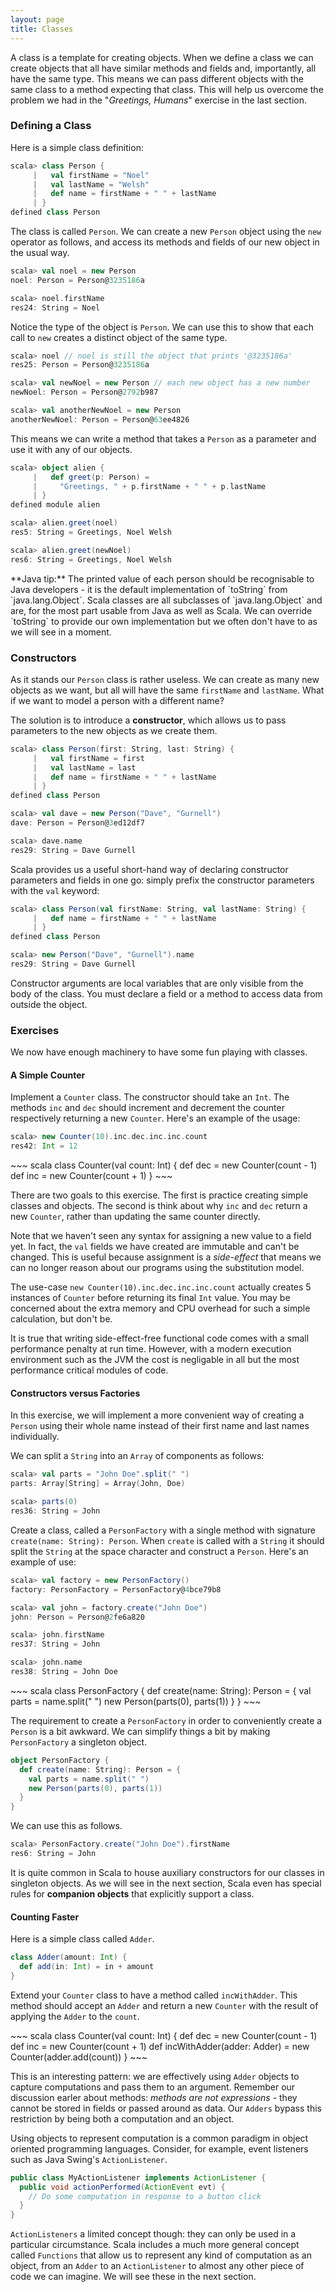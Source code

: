 ```yaml
---
layout: page
title: Classes
---
```


A class is a template for creating objects. When we define a class we can create objects that all have similar methods and fields and, importantly, all have the same type. This means we can pass different objects with the same class to a method expecting that class. This will help us overcome the problem we had in the "*Greetings, Humans*" exercise in the last section.

### Defining a Class

Here is a simple class definition:

~~~ scala
scala> class Person {
     |   val firstName = "Noel"
     |   val lastName = "Welsh"
     |   def name = firstName + " " + lastName
     | }
defined class Person
~~~

The class is called `Person`. We can create a new `Person` object using the `new` operator as follows, and access its methods and fields of our new object in the usual way.

~~~ scala
scala> val noel = new Person
noel: Person = Person@3235186a

scala> noel.firstName
res24: String = Noel
~~~

Notice the type of the object is `Person`. We can use this to show that each call to `new` creates a distinct object of the same type.

~~~ scala
scala> noel // noel is still the object that prints '@3235186a'
res25: Person = Person@3235186a

scala> val newNoel = new Person // each new object has a new number
newNoel: Person = Person@2792b987

scala> val anotherNewNoel = new Person
anotherNewNoel: Person = Person@63ee4826
~~~

This means we can write a method that takes a `Person` as a parameter and use it with any of our objects.

~~~ scala
scala> object alien {
     |   def greet(p: Person) =
     |     "Greetings, " + p.firstName + " " + p.lastName
     | }
defined module alien

scala> alien.greet(noel)
res5: String = Greetings, Noel Welsh

scala> alien.greet(newNoel)
res6: String = Greetings, Noel Welsh
~~~

<div class="alert alert-info">
**Java tip:** The printed value of each person should be recognisable to Java developers - it is the default implementation of `toString` from `java.lang.Object`. Scala classes are all subclasses of `java.lang.Object` and are, for the most part usable from Java as well as Scala. We can override `toString` to provide our own implementation but we often don't have to as we will see in a moment.
</div>

[Scala in Depth]: http://www.manning.com/suereth

### Constructors

As it stands our `Person` class is rather useless. We can create as many new objects as we want, but all will have the same `firstName` and `lastName`. What if we want to model a person with a different name?

The solution is to introduce a **constructor**, which allows us to pass parameters to the new objects as we create them.

~~~ scala
scala> class Person(first: String, last: String) {
     |   val firstName = first
     |   val lastName = last
     |   def name = firstName + " " + lastName
     | }
defined class Person

scala> val dave = new Person("Dave", "Gurnell")
dave: Person = Person@3ed12df7

scala> dave.name
res29: String = Dave Gurnell
~~~

Scala provides us a useful short-hand way of declaring constructor parameters and fields in one go: simply prefix the constructor parameters with the `val` keyword:

~~~ scala
scala> class Person(val firstName: String, val lastName: String) {
     |   def name = firstName + " " + lastName
     | }
defined class Person

scala> new Person("Dave", "Gurnell").name
res29: String = Dave Gurnell
~~~

Constructor arguments are local variables that are only visible from the body of the class. You must declare a field or a method to access data from outside the object.

### Exercises

We now have enough machinery to have some fun playing with classes.

#### A Simple Counter

Implement a `Counter` class. The constructor should take an `Int`. The methods `inc` and `dec` should increment and decrement the counter respectively returning a new `Counter`. Here's an example of the usage:

~~~ scala
scala> new Counter(10).inc.dec.inc.inc.count
res42: Int = 12
~~~

<div class="solution">
~~~ scala
class Counter(val count: Int) {
  def dec = new Counter(count - 1)
  def inc = new Counter(count + 1)
}
~~~

There are two goals to this exercise. The first is practice creating simple classes and objects. The second is think about why `inc` and `dec` return a new `Counter`, rather than updating the same counter directly.

Note that we haven't seen any syntax for assigning a new value to a field yet. In fact, the `val` fields we have created are immutable and can't be changed. This is useful because assignment is a *side-effect* that means we can no longer reason about our programs using the substitution model.

The use-case `new Counter(10).inc.dec.inc.inc.count` actually creates 5 instances of `Counter` before returning its final `Int` value. You may be concerned about the extra memory and CPU overhead for such a simple calculation, but don't be.

It is true that writing side-effect-free functional code comes with a small performance penalty at run time. However, with a modern execution environment such as the JVM the cost is negligable in all but the most performance critical modules of code.
</div>

#### Constructors versus Factories

In this exercise, we will implement a more convenient way of creating a `Person` using their whole name instead of their first name and last names individually.

We can split a `String` into an `Array` of components as follows:

~~~ scala
scala> val parts = "John Doe".split(" ")
parts: Array[String] = Array(John, Doe)

scala> parts(0)
res36: String = John
~~~

Create a class, called a `PersonFactory` with a single method with signature `create(name: String): Person`. When `create` is called with a `String` it should split the `String` at the space character and construct a `Person`. Here's an example of use:

~~~ scala
scala> val factory = new PersonFactory()
factory: PersonFactory = PersonFactory@4bce79b8

scala> val john = factory.create("John Doe")
john: Person = Person@2fe6a820

scala> john.firstName
res37: String = John

scala> john.name
res38: String = John Doe
~~~

<div class="solution">
~~~ scala
class PersonFactory {
  def create(name: String): Person = {
    val parts = name.split(" ")
    new Person(parts(0), parts(1))
  }
}
~~~

The requirement to create a `PersonFactory` in order to conveniently create a `Person` is a bit awkward. We can simplify things a bit by making `PersonFactory` a singleton object.

~~~ scala
object PersonFactory {
  def create(name: String): Person = {
    val parts = name.split(" ")
    new Person(parts(0), parts(1))
  }
}
~~~

We can use this as follows.

~~~ scala
scala> PersonFactory.create("John Doe").firstName
res6: String = John
~~~

It is quite common in Scala to house auxiliary constructors for our classes in singleton objects. As we will see in the next section, Scala even has special rules for **companion objects** that explicitly support a class.
</div>

#### Counting Faster

Here is a simple class called `Adder`.

~~~ scala
class Adder(amount: Int) {
  def add(in: Int) = in + amount
}
~~~

Extend your `Counter` class to have a method called `incWithAdder`. This method should accept an `Adder` and return a new `Counter` with the result of applying the `Adder` to the `count`.

<div class="solution">
~~~ scala
class Counter(val count: Int) {
  def dec = new Counter(count - 1)
  def inc = new Counter(count + 1)
  def incWithAdder(adder: Adder) =
    new Counter(adder.add(count))
}
~~~

This is an interesting pattern: we are effectively using `Adder` objects to capture computations and pass them to an argument. Remember our discussion earler about methods: *methods are not expressions* - they cannot be stored in fields or passed around as data. Our `Adders` bypass this restriction by being both a computation and an object.

Using objects to represent computation is a common paradigm in object oriented programming languages. Consider, for example, event listeners such as Java Swing's `ActionListener`.

~~~ java
public class MyActionListener implements ActionListener {
  public void actionPerformed(ActionEvent evt) {
    // Do some computation in response to a button click
  }
}
~~~

`ActionListeners` a limited concept though: they can only be used in a particular circumstance. Scala includes a much more general concept called `Functions` that allow us to represent any kind of computation as an object, from an `Adder` to an `ActionListener` to almost any other piece of code we can imagine. We will see these in the next section.
</div>
